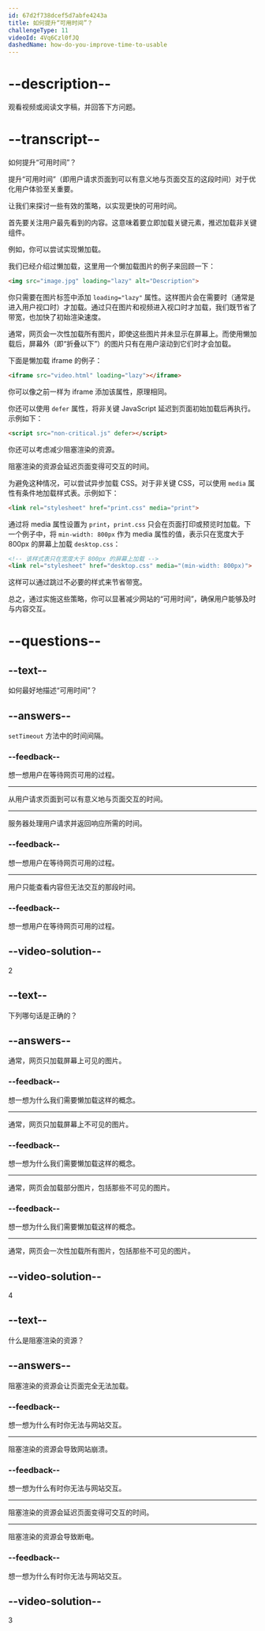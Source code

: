 ```yaml
---
id: 67d2f738dcef5d7abfe4243a
title: 如何提升“可用时间”？
challengeType: 11
videoId: 4Vq6Czl0fJQ
dashedName: how-do-you-improve-time-to-usable
---
```


# --description--

观看视频或阅读文字稿，并回答下方问题。

# --transcript--

如何提升“可用时间”？

提升“可用时间”（即用户请求页面到可以有意义地与页面交互的这段时间）对于优化用户体验至关重要。

让我们来探讨一些有效的策略，以实现更快的可用时间。

首先要关注用户最先看到的内容。这意味着要立即加载关键元素，推迟加载非关键组件。

例如，你可以尝试实现懒加载。

我们已经介绍过懒加载，这里用一个懒加载图片的例子来回顾一下：

```html
<img src="image.jpg" loading="lazy" alt="Description">
```

你只需要在图片标签中添加 `loading="lazy"` 属性。这样图片会在需要时（通常是进入用户视口时）才加载。通过只在图片和视频进入视口时才加载，我们既节省了带宽，也加快了初始渲染速度。

通常，网页会一次性加载所有图片，即使这些图片并未显示在屏幕上。而使用懒加载后，屏幕外（即“折叠以下”）的图片只有在用户滚动到它们时才会加载。

下面是懒加载 iframe 的例子：

```html
<iframe src="video.html" loading="lazy"></iframe>
```

你可以像之前一样为 iframe 添加该属性，原理相同。

你还可以使用 `defer` 属性，将非关键 JavaScript 延迟到页面初始加载后再执行。示例如下：

```html
<script src="non-critical.js" defer></script>
```

你还可以考虑减少阻塞渲染的资源。

阻塞渲染的资源会延迟页面变得可交互的时间。

为避免这种情况，可以尝试异步加载 CSS。对于非关键 CSS，可以使用 `media` 属性有条件地加载样式表。示例如下：

```html
<link rel="stylesheet" href="print.css" media="print">
```

通过将 media 属性设置为 `print`，`print.css` 只会在页面打印或预览时加载。下一个例子中，将 `min-width: 800px` 作为 media 属性的值，表示只在宽度大于 800px 的屏幕上加载 `desktop.css`：

```html
<!-- 该样式表只在宽度大于 800px 的屏幕上加载 -->
<link rel="stylesheet" href="desktop.css" media="(min-width: 800px)">
```

这样可以通过跳过不必要的样式来节省带宽。

总之，通过实施这些策略，你可以显著减少网站的“可用时间”，确保用户能够及时与内容交互。

# --questions--

## --text--

如何最好地描述“可用时间”？

## --answers--

`setTimeout` 方法中的时间间隔。

### --feedback--

想一想用户在等待网页可用的过程。

---

从用户请求页面到可以有意义地与页面交互的时间。

---

服务器处理用户请求并返回响应所需的时间。

### --feedback--

想一想用户在等待网页可用的过程。

---

用户只能查看内容但无法交互的那段时间。

### --feedback--

想一想用户在等待网页可用的过程。

## --video-solution--

2

## --text--

下列哪句话是正确的？

## --answers--

通常，网页只加载屏幕上可见的图片。

### --feedback--

想一想为什么我们需要懒加载这样的概念。

---

通常，网页只加载屏幕上不可见的图片。

### --feedback--

想一想为什么我们需要懒加载这样的概念。

---

通常，网页会加载部分图片，包括那些不可见的图片。

### --feedback--

想一想为什么我们需要懒加载这样的概念。

---

通常，网页会一次性加载所有图片，包括那些不可见的图片。

## --video-solution--

4

## --text--

什么是阻塞渲染的资源？

## --answers--

阻塞渲染的资源会让页面完全无法加载。

### --feedback--

想一想为什么有时你无法与网站交互。

---

阻塞渲染的资源会导致网站崩溃。

### --feedback--

想一想为什么有时你无法与网站交互。

---

阻塞渲染的资源会延迟页面变得可交互的时间。

---

阻塞渲染的资源会导致断电。

### --feedback--

想一想为什么有时你无法与网站交互。

## --video-solution--

3

